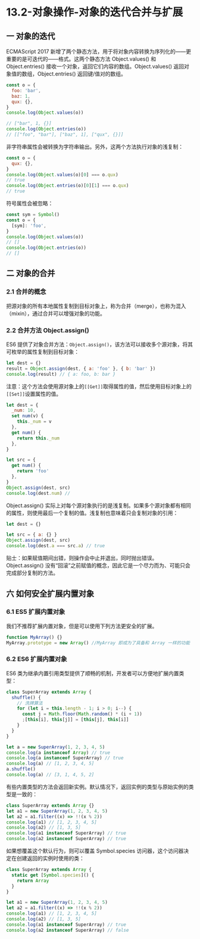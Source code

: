 # 13.2-对象操作-对象的迭代合并与扩展

## 一 对象的迭代

ECMAScript 2017 新增了两个静态方法，用于将对象内容转换为序列化的——更重要的是可迭代的——格式。这两个静态方法 Object.values() 和 Object.entries() 接收一个对象，返回它们内容的数组。Object.values() 返回对象值的数组，Object.entries() 返回键/值对的数组。

```js
const o = {
  foo: 'bar',
  baz: 1,
  qux: {},
}
console.log(Object.values(o))

// ["bar", 1, {}]
console.log(Object.entries(o))
// [["foo", "bar"], ["baz", 1], ["qux", {}]]
```

非字符串属性会被转换为字符串输出。另外，这两个方法执行对象的浅复制：

```js
const o = {
  qux: {},
}
console.log(Object.values(o)[0] === o.qux)
// true
console.log(Object.entries(o)[0][1] === o.qux)
// true
```

符号属性会被忽略：

```js
const sym = Symbol()
const o = {
  [sym]: 'foo',
}
console.log(Object.values(o))
// []
console.log(Object.entries(o))
// []
```

## 二 对象的合并

### 2.1 合并的概念

把源对象的所有本地属性复制到目标对象上，称为合并（merge），也称为混入（mixin），通过合并可以增强对象的功能。

### 2.2 合并方法 Object.assign()

ES6 提供了对象合并方法：`Object.assign()`，该方法可以接收多个源对象，将其可枚举的属性复制到目标对象：

```js
let dest = {}
result = Object.assign(dest, { a: 'foo' }, { b: 'bar' })
console.log(result) // { a: foo, b: bar }
```

注意：这个方法会使用源对象上的`[[Get]]`取得属性的值，然后使用目标对象上的`[[Set]]`设置属性的值。

```js
let dest = {
  _num: 10,
  set num(v) {
    this._num = v
  },
  get num() {
    return this._num
  },
}

let src = {
  get num() {
    return 'foo'
  },
}
Object.assign(dest, src)
console.log(dest.num) //
```

Object.assign() 实际上对每个源对象执行的是浅复制。如果多个源对象都有相同的属性，则使用最后一个复制的值。浅复制也意味着只会复制对象的引用：

```js
let dest = {}

let src = { a: {} }
Object.assign(dest, src)
console.log(dest.a === src.a) // true
```

贴士：如果赋值期间出错，则操作会中止并退出，同时抛出错误。Object.assign() 没有“回滚”之前赋值的概念，因此它是一个尽力而为、可能只会完成部分复制的方法。

## 六 如何安全扩展内置对象

### 6.1 ES5 扩展内置对象

我们不推荐扩展内置对象，但是可以使用下列方法更安全的扩展。

```javascript
function MyArray() {}
MyArray.prototype = new Array() //MyArray 即成为了具备和 Array 一样的功能
```

### 6.2 ES6 扩展内置对象

ES6 类为继承内置引用类型提供了顺畅的机制，开发者可以方便地扩展内置类型：

```js
class SuperArray extends Array {
  shuffle() {
    // 洗牌算法
    for (let i = this.length - 1; i > 0; i--) {
      const j = Math.floor(Math.random() * (i + 1))
      ;[this[i], this[j]] = [this[j], this[i]]
    }
  }
}

let a = new SuperArray(1, 2, 3, 4, 5)
console.log(a instanceof Array) // true
console.log(a instanceof SuperArray) // true
console.log(a) // [1, 2, 3, 4, 5]
a.shuffle()
console.log(a) // [3, 1, 4, 5, 2]
```

有些内置类型的方法会返回新实例。默认情况下，返回实例的类型与原始实例的类型是一致的：

```js
class SuperArray extends Array {}
let a1 = new SuperArray(1, 2, 3, 4, 5)
let a2 = a1.filter((x) => !!(x % 2))
console.log(a1) // [1, 2, 3, 4, 5]
console.log(a2) // [1, 3, 5]
console.log(a1 instanceof SuperArray) // true
console.log(a2 instanceof SuperArray) // true
```

如果想覆盖这个默认行为，则可以覆盖 Symbol.species 访问器，这个访问器决定在创建返回的实例时使用的类：

```js
class SuperArray extends Array {
  static get [Symbol.species]() {
    return Array
  }
}

let a1 = new SuperArray(1, 2, 3, 4, 5)
let a2 = a1.filter((x) => !!(x % 2))
console.log(a1) // [1, 2, 3, 4, 5]
console.log(a2) // [1, 3, 5]
console.log(a1 instanceof SuperArray) // true
console.log(a2 instanceof SuperArray) // false
```
